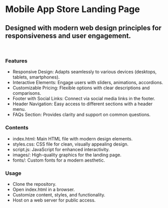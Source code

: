 # Mobile App Store Landing Page
## Designed with modern web design principles for responsiveness and user engagement.
<br>

### Features
  - Responsive Design: Adapts seamlessly to various devices (desktops, tablets, smartphones).
  - Interactive Elements: Engage users with sliders, animations, accordions.
  - Customizable Pricing: Flexible options with clear descriptions and comparisons.
  - Footer with Social Links: Connect via social media links in the footer.
  - Header Navigation: Easy access to different sections with a header menu.
  - FAQs Section: Provides clarity and support on common questions.
### Contents
  - index.html: Main HTML file with modern design elements.
  - styles.css: CSS file for clean, visually appealing design.
  - script.js: JavaScript for enhanced interactivity.
  - images/: High-quality graphics for the landing page.
  - fonts/: Custom fonts for a modern aesthetic.
### Usage
  - Clone the repository.
  - Open index.html in a browser.
  - Customize content, styles, and functionality.
  - Host on a web server for public access.
